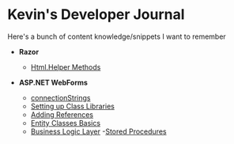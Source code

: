#  Kevin's Developer Journal

Here's a bunch of content knowledge/snippets I want to remember

- **Razor**
  - [Html.Helper Methods](razorHtmlHelper.md)

- **ASP.NET WebForms**
  - [connectionStrings](connectionString.md)
  - [Setting up Class Libraries](ClassLibrary.md)
  - [Adding References](WebFormReferences.md)
  - [Entity Classes Basics](EntityClass.md)
  - [Business Logic Layer](BLL.md)
    -[Stored Procedures](UsingStoredProcedures.md)
    
